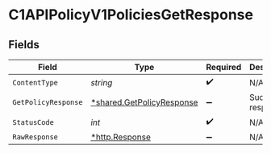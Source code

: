 # C1APIPolicyV1PoliciesGetResponse


## Fields

| Field                                                                 | Type                                                                  | Required                                                              | Description                                                           |
| --------------------------------------------------------------------- | --------------------------------------------------------------------- | --------------------------------------------------------------------- | --------------------------------------------------------------------- |
| `ContentType`                                                         | *string*                                                              | :heavy_check_mark:                                                    | N/A                                                                   |
| `GetPolicyResponse`                                                   | [*shared.GetPolicyResponse](../../models/shared/getpolicyresponse.md) | :heavy_minus_sign:                                                    | Successful response                                                   |
| `StatusCode`                                                          | *int*                                                                 | :heavy_check_mark:                                                    | N/A                                                                   |
| `RawResponse`                                                         | [*http.Response](https://pkg.go.dev/net/http#Response)                | :heavy_minus_sign:                                                    | N/A                                                                   |